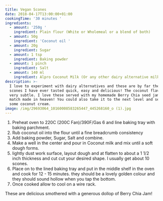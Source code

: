 ```yaml
---
title: Vegan Scones
date: 2018-04-17T13:00:00+01:00
cookingTime: '30 minutes '
ingredients:
  - amount: '250g '
    ingredient: Plain flour (White or Wholemeal or a blend of both)
  - amount: 50g
    ingredient: 'Coconut oil '
  - amount: 20g
    ingredient: Sugar
  - amount: 1 tsp
    ingredient: Baking powder
  - amount: 1 pinch
    ingredient: Salt
  - amount: 140 ml
    ingredient: Alpro Coconut Milk (Or any other dairy alternative milk)
description: >-
  I love to experiment with dairy alternatives and these are by far the best
  scones I have ever tasted quick, easy and delicious! The coconut flavor is
  very subtle. I love these served with my homemade Berry Chia seed jam - a
  match made in heaven! You could also take it to the next level and serve with
  some coconut cream.
image: /img/29693064_10160008583265447_445268160_o (1).jpg
---
```

1. Preheat oven to 220C (200C Fan)/390F/Gas 6 and line baking tray with baking parchment.
2. Rub coconut oil into the flour until a fine breadcrumb consistency
3. Add baking powder, Sugar, Salt and combine.
4. Make a well in the center and pour in Coconut milk and mix until a soft dough forms.
5. lightly dust work surface, layout dough and at flatten to about a 1 1/2 inch thickness and cut cut your desired shape. I usually get about 10 scones. 
6.  Place on to the lined baking tray and put in the middle shelf in the oven and cook for 12 - 15 minutes. they should be a lovely golden colour and they should sound hollow when you tap the bottom.
7. Once cooked allow to cool on a wire rack.

These are delicious smothered with a generous dollop of Berry Chia Jam!
